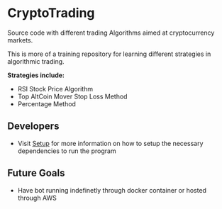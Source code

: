 # CryptoTrading
Source code with different trading Algorithms aimed at cryptocurrency markets.

This is more of a training repository for learning different strategies in algorithmic trading.

**Strategies include:**
+ RSI Stock Price Algorithm
+ Top AltCoin Mover Stop Loss Method
+ Percentage Method

## Developers 
- Visit [Setup](docs/developers.md) for more information on how to setup the necessary dependencies to run the program

## Future Goals
- Have bot running indefinetly through docker container or hosted through AWS




